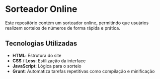 # Sorteador Online

Este repositório contém um sorteador online, permitindo que usuários realizem sorteios de números de forma rápida e prática.

## Tecnologias Utilizadas

- **HTML**: Estrutura do site
- **CSS** / **Less**: Estilização da interface
- **JavaScript**: Lógica para o sorteio
- **Grunt**: Automatiza tarefas repetitivas como compilação e minificação
